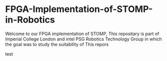 
# FPGA-Implementation-of-STOMP-in-Robotics

Welcome to our FPGA implementation of STOMP, 
This repositary is part of Imperial College London and intel PSG Robotics Technology Group in which the goal was to study the suitability of 
This repors


test
